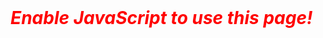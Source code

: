 <body>
  <div id=inputDiv style='display:none;'>
    <h2>Privacy Notice</h2>
    <p>Azure error messages typically include Subscription IDs and/or other sensitive information.</p>
    <p>To protect your privacy and security, this webpage <b>uses JavaScript to parse the error code within your local web browser</b>. No information you provide is submitted, recorded, or otherwise tracked by this site.</p>
    <br>
    <h2>Your Error Message</h2>
    <textarea id=inputBox rows=20 cols=85 disabled></textarea>
    <br><br>
    <input type=button id=submitButton value='Parse Error' onclick='parse()' disabled>
    <br>
    <br>
  </div>
  <div id=outputDiv style='display:none;'>
  </div>
  <div id=disclaimDiv style='display:none;'>
    <br>
    <h2>Disclaimer</h2>
    <p>Use of this site (and any outputDivs it generates) comes at your own risk!</p>
  </div>
  <div id=jsWarn>
    <font style='color:red; font-weight:bold; font-style:italic; font-size:2em'>Enable JavaScript to use this page!</font>
    <br><br>
  </div>
</body>



<script>
  //Hide "jsWarn" div tag
  document.getElementById("jsWarn").style.display = 'none';
  
  //Unhide "inputDiv" div tag
  document.getElementById("inputDiv").style.display = 'block';
  document.getElementById("disclaimDiv").style.display = 'block';

  //Enable field and button
  document.getElementById("inputBox").disabled = false;
  document.getElementById("submitButton").disabled = false;


  //Define variables
  var outputHeader = "<h2>Results</h2>";
  
  //Display outputDiv window and stop processing script
  function showOutput(outputText){
    document.getElementById("outputDiv").style.display = 'block';
    document.getElementById('outputDiv').innerHTML = outputHeader + outputText;
    throw new Error("");
  }

  //Main Fuction - Process/Parse Input
  function parse() {
    //Get input and replace single quotes with double quotes. JS will not recognize the JSON format with single quotes.
    var userInput = document.getElementById("inputBox").value;
    var userInput = userInput.replace(/\'/g, "\"");

    //Confirm JSON format or exit
    try {
      var content = JSON.parse(userInput);
    } catch (e) {
      //If invalid JSON, set error message and stop processing script
      var outputText = "<p><font style='color:red; font-weight:bold;'>Input is not valid JSON!</font></p>";
      showOutput(outputText);
    }

    //Match error code
    switch (content.code) {
      case 'MoveCannotProceedWithResourcesNotInSucceededState':
        var outputText = "<p>Matched on 'MoveCannotProceedWithResourcesNotInSucceededState'</p>";
        showOutput(outputText);
        break;
      case undefined:
        var outputText = "<p><font style='color:red; font-weight:bold;'>Unable to locate an object named 'code' in the provided JSON.</font></p>";
        showOutput(outputText);
        break;
      default:
        var outputText = "<p><font style='color:red; font-weight:bold;'>The error code ('" + content.code + "') is not recognized.</font><br><br>###Insert Instructions to Report It###</p>";
        showOutput(outputText);
    }

    //The below is just for testing purposes
    //var outputText = "<p><font style='color:pink; font-weight:bold;'>End of Script</font></p>";
    //showOutput(outputText);
  }
</script>
